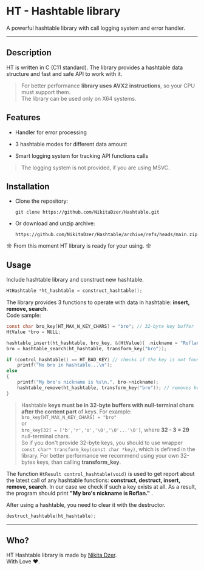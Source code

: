 # HT - Hashtable library

A powerful hashtable library with call logging system and error handler.
***
## Description
HT is written in C (C11 standard). The library provides a hashtable data structure and fast and safe API to work with it.
> For better performance **library uses AVX2 instructions**, so your CPU must support them. <br> 
The library can be used only on X64 systems.

## Features
* Handler for error processing

* 3 hashtable modes for different data amount
* Smart logging system for tracking API functions calls
> The logging system is not provided, if you are using MSVC.

## Installation

* Clone the repository:

  `git clone https://github.com/NikitaDzer/Hashtable.git`
* Or download and unzip archive:

  `https://github.com/NikitaDzer/Hashtable/archive/refs/heads/main.zip`

☼ From this moment HT library is ready for your using. ☼


## Usage
Include hashtable library and construct new hashtable.

```c 
HtHashtable *ht_hashtable = construct_hashtable();
```
The library provides 3 functions to operate with data in hashtable: **insert, remove, search**. <br>
Code sample:

```c
const char bro_key[HT_MAX_N_KEY_CHARS] = "bro"; // 32-byte key buffer
HtValue *bro = NULL;

hashtable_insert(ht_hashtable, bro_key, &(HtValue){ .nickname = "Roflan" }); // inserts value with associated key to the hashtable
bro = hashtable_search(ht_hashtable, transform_key("bro"));                  // searches value with passed key

if (control_hashtable() == HT_BAD_KEY) // checks if the key is not found
    printf("No bro in hashtable...\n");
else
{
    printf("My bro's nickname is %s\n.", bro->nickname);
    hashtable_remove(ht_hashtable, transform_key("bro")); // removes key "bro" from the hashtable
}
```
> Hashtable **keys must be in 32-byte buffers with null-terminal chars after the content part** of keys. For example: <br>
> ```bro_key[HT_MAX_N_KEY_CHARS] = "bro"``` <br>
or <br>
```bro_key[32] = ['b','r','o','\0','\0'...'\0']```, where **32 - 3 = 29** null-terminal chars. <br> 
So if you don't provide 32-byte keys, you should to use wrapper ```const char* transform_key(const char *key)```, which is defined in the library.
For better performance we recommend using your own 32-bytes keys, than calling **transform_key**.

The function ```HtResult control_hashtable(void)``` is used to get report about the latest call of any hashtable functions: **construct, destruct, insert, remove, search**. 
In our case we check if such a key exists at all. As a result, the program should print **"My bro's nickname is Roflan."** .

After using a hashtable, you need to clear it with the destructor.

```c
destruct_hashtable(ht_hashtable);
```

***
## Who? 
HT Hashtable library is made by [Nikita Dzer](https://vk.com/id188977770). <br>
With Love ♥.
